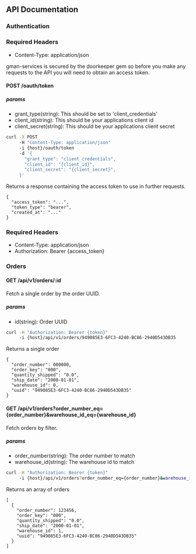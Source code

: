 ## API Documentation

### Authentication

### Required Headers
* Content-Type: application/json

gman-services is secured by the doorkeeper gem so before you make any requests
to the API you will need to obtain an access token.

#### POST /oauth/token

##### params
* grant_type(string):    This should be set to 'client_credentials'
* client_id(string):     This should be your applications client id
* client_secret(string): This should be your applications client secret

```bash
curl -X POST
     -H "Content-Type: application/json"
     -i {host}/oauth/token
     -d '{
       "grant_type": "client_credentials",
       "client_id": "{client_id}",
       "client_secret": "{client_secret}",
     }'
```

Returns a response containing the access token to use in further requests.

```
{
  "access_token": "...",
  "token_type": "bearer",
  "created_at": "..."
}
```

### Required Headers
* Content-Type: application/json
* Authorization: Bearer {access_token}

### Orders

#### GET /api/v1/orders/:id

Fetch a single order by the order UUID.

##### params
* id(string): Order UUID

```bash
curl -H "Authorization: Bearer {token}"
     -i {host}/api/v1/orders/949085E3-6FC3-4240-BC86-2940D543DB35
```

Returns a single order

```
{
  "order_number": 000000,
  "order_key": "000",
  "quantity_shipped": "0.0",
  "ship_date": "2000-01-01",
  "warehouse_id": 0,
  "uuid": "949085E3-6FC3-4240-BC86-2940D543DB35"
}
```

#### GET /api/v1/orders?order_number_eq={order_number}&warehouse_id_eq={warehouse_id}

Fetch orders by filter.

##### params
* order_number(string): The order number to match
* warehouse_id(string): The warehouse id to match

```bash
curl -H "Authorization: Bearer {token}"
     -i {host}/api/v1/orders?order_number_eq={order_number}&warehouse_id_eq={warehouse_id}
```

Returns an array of orders

```
[
  {
    "order_number": 123456,
    "order_key": "000",
    "quantity_shipped": "0.0",
    "ship_date": "2000-01-01",
    "warehouse_id": 1,
    "uuid": "949085E3-6FC3-4240-BC86-2940D543DB35"
  }
]
```

